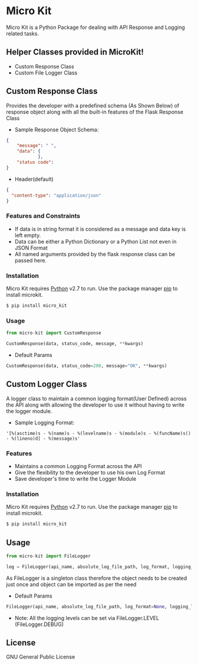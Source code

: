 # Micro Kit

Micro Kit is a Python Package for dealing with API Response and Logging related tasks.


## Helper Classes provided in MicroKit!

  - Custom Response Class
  - Custom File Logger Class

##  Custom Response Class
Provides the developer with a predefined schema (As Shown Below) of response object along with all the built-in features of the Flask Response Class

- Sample Response Object Schema:
```json
{
    "message": " ",
    "data": {
            },
    "status code": 
}
```
  - Header(default)
```json
{
  "content-type": "application/json"
}
```
### Features and Constraints

  - If data is in string format it is considered as a message and data key is left empty.
  - Data can be either a Python Dictionary or a Python List not even in JSON Format
  - All named arguments provided by the flask response class can be passed here.


### Installation

Micro Kit requires [Python](https://python.org/) v2.7 to run.
Use the package manager [pip](https://pip.pypa.io/en/stable/) to install microkit.


```sh
$ pip install micro_kit
```
### Usage

```python
from micro-kit import CustomResponse

CustomResponse(data, status_code, message, **kwargs)
```
- Default Params
```python
CustomResponse(data, status_code=200, message="OK", **kwargs)
```

##  Custom Logger Class
A logger class to maintain a common logging format(User Defined) across the API along with allowing the developer to use it without having to write the logger module.

- Sample Logging Format:
```
'[%(asctime)s - %(name)s - %(levelname)s - %(module)s - %(funcName)s() - %(lineno)d] - %(message)s'
```

### Features 

  - Maintains a common Logging Format across the API
  - Give the flexibility to the developer to use his own Log Format 
  - Save developer's time to write the Logger Module

### Installation

Micro Kit requires [Python](https://python.org/) v2.7 to run.
Use the package manager [pip](https://pip.pypa.io/en/stable/) to install microkit.


```sh
$ pip install micro_kit
```
## Usage

```python
from micro-kit import FileLogger

log = FileLogger(api_name, absolute_log_file_path, log_format, logging_level).logger()
```
As FileLogger is a singleton class therefore the object needs to be created just once and object can be imported as per the need 
- Default Params
```python
FileLogger(api_name, absolute_log_file_path, log_format=None, logging_level=INFO)
```
- Note: All the logging levels can be set via FileLogger.LEVEL (FileLogger.DEBUG)

License
----

GNU General Public License
